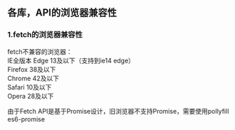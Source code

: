 ## 各库，API的浏览器兼容性
### 1.fetch的浏览器兼容性
fetch不兼容的浏览器：    
IE全版本 Edge 13及以下（支持到ie14 edge）    
Firefox 38及以下    
Chrome 42及以下    
Safari 10及以下    
Opera 28及以下    

由于Fetch API是基于Promise设计，旧浏览器不支持Promise，需要使用pollyfill es6-promise

